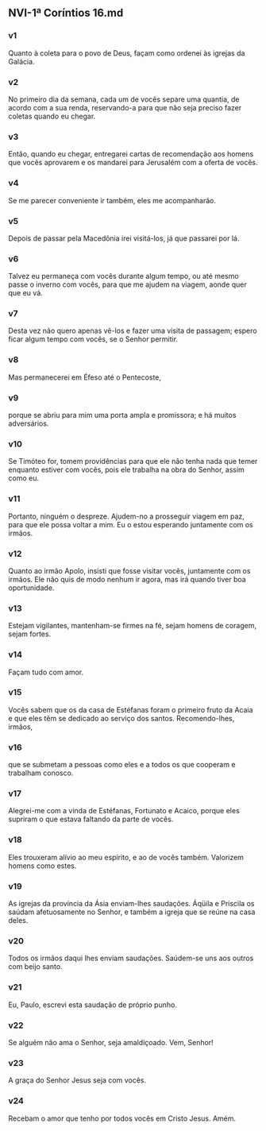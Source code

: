 ## NVI-1ª Coríntios 16.md
### v1
 Quanto à coleta para o povo de Deus, façam como ordenei às igrejas da Galácia.
### v2
 No primeiro dia da semana, cada um de vocês separe uma quantia, de acordo com a sua renda, reservando-a para que não seja preciso fazer coletas quando eu chegar.
### v3
 Então, quando eu chegar, entregarei cartas de recomendação aos homens que vocês aprovarem e os mandarei para Jerusalém com a oferta de vocês.
### v4
 Se me parecer conveniente ir também, eles me acompanharão.
### v5
 Depois de passar pela Macedônia irei visitá-los, já que passarei por lá.
### v6
 Talvez eu permaneça com vocês durante algum tempo, ou até mesmo passe o inverno com vocês, para que me ajudem na viagem, aonde quer que eu vá.
### v7
 Desta vez não quero apenas vê-los e fazer uma visita de passagem; espero ficar algum tempo com vocês, se o Senhor permitir.
### v8
 Mas permanecerei em Éfeso até o Pentecoste,
### v9
 porque se abriu para mim uma porta ampla e promissora; e há muitos adversários.
### v10
 Se Timóteo for, tomem providências para que ele não tenha nada que temer enquanto estiver com vocês, pois ele trabalha na obra do Senhor, assim como eu.
### v11
 Portanto, ninguém o despreze. Ajudem-no a prosseguir viagem em paz, para que ele possa voltar a mim. Eu o estou esperando juntamente com os irmãos.
### v12
 Quanto ao irmão Apolo, insisti que fosse visitar vocês, juntamente com os irmãos. Ele não quis de modo nenhum ir agora, mas irá quando tiver boa oportunidade.
### v13
 Estejam vigilantes, mantenham-se firmes na fé, sejam homens de coragem, sejam fortes.
### v14
 Façam tudo com amor.
### v15
 Vocês sabem que os da casa de Estéfanas foram o primeiro fruto da Acaia e que eles têm se dedicado ao serviço dos santos. Recomendo-lhes, irmãos,
### v16
 que se submetam a pessoas como eles e a todos os que cooperam e trabalham conosco.
### v17
 Alegrei-me com a vinda de Estéfanas, Fortunato e Acaico, porque eles supriram o que estava faltando da parte de vocês.
### v18
 Eles trouxeram alívio ao meu espírito, e ao de vocês também. Valorizem homens como estes.
### v19
 As igrejas da província da Ásia enviam-lhes saudações. Áqüila e Priscila os saúdam afetuosamente no Senhor, e também a igreja que se reúne na casa deles.
### v20
 Todos os irmãos daqui lhes enviam saudações. Saúdem-se uns aos outros com beijo santo.
### v21
 Eu, Paulo, escrevi esta saudação de próprio punho.
### v22
 Se alguém não ama o Senhor, seja amaldiçoado. Vem, Senhor!
### v23
 A graça do Senhor Jesus seja com vocês.
### v24
 Recebam o amor que tenho por todos vocês em Cristo Jesus. Amém.
